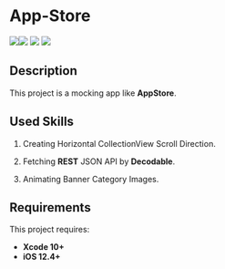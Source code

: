 # App-Store


<img src="https://imgur.com/6ZsGy9D.png" ><img src="https://imgur.com/47Aoeji.png">
<img src="https://imgur.com/QLSRh4r.png"> <img src="https://imgur.com/7IXgeZI.png">

## Description

This project is a mocking app like **AppStore**.

## Used Skills

 1. Creating Horizontal CollectionView Scroll Direction.

 2. Fetching **REST** JSON API by **Decodable**.

 3. Animating Banner Category Images.
 
## Requirements

This project requires: 
* **Xcode 10+** 
* **iOS 12.4+**
